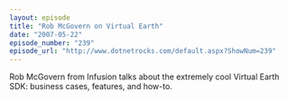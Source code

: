```yaml
---
layout: episode
title: "Rob McGovern on Virtual Earth"
date: "2007-05-22"
episode_number: "239"
episode_url: "http://www.dotnetrocks.com/default.aspx?ShowNum=239"
---
```


Rob McGovern from Infusion talks about the extremely cool Virtual Earth SDK: business cases, features, and how-to.
